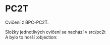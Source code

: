 # PC2T
Cvičení z BPC-PC2T.

Složky jednotlivých cvičení se nachází v src/pc2t
<br>A bylo to horší :objection:
